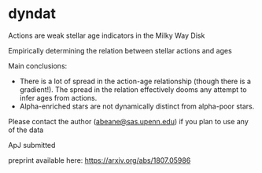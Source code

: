 # dyndat

Actions are weak stellar age indicators in the Milky Way Disk

Empirically determining the relation between stellar actions and ages

Main conclusions:
* There is a lot of spread in the action-age relationship (though there is a gradient!). The spread in the relation effectively dooms any attempt to infer ages from actions.
* Alpha-enriched stars are not dynamically distinct from alpha-poor stars.

Please contact the author (abeane@sas.upenn.edu) if you plan to use any of the data

ApJ submitted

preprint available here: https://arxiv.org/abs/1807.05986 
